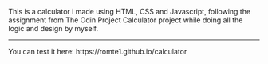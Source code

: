 This is a calculator i made using HTML, CSS and Javascript, following the assignment  from The Odin Project Calculator project while doing all the logic and design by myself.


<hr>
You can test it here: https://romte1.github.io/calculator
